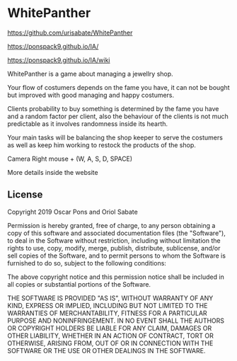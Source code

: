 # WhitePanther

https://github.com/urisabate/WhitePanther

https://ponspack9.github.io/IA/

https://ponspack9.github.io/IA/wiki

WhitePanther is a game about managing a jewellry shop.

Your flow of costumers depends on the fame you have, it can not be bought but improved with good managing and happy costumers.

Clients probability to buy something is determined by the fame you have and a random factor per client, also the behaviour of the clients
is not much predictable as it involves randomness inside its hearth.

Your main tasks will be balancing the shop keeper to serve the costumers as well as keep him working to restock the products of the shop.

Camera Right mouse + (W, A, S, D, SPACE)

More details inside the website

## License

Copyright 2019 Oscar Pons and Oriol Sabate

Permission is hereby granted, free of charge, to any person obtaining a copy of this software and associated documentation files (the "Software"), to deal in the Software without restriction, including without limitation the rights to use, copy, modify, merge, publish, distribute, sublicense, and/or sell copies of the Software, and to permit persons to whom the Software is furnished to do so, subject to the following conditions:

The above copyright notice and this permission notice shall be included in all copies or substantial portions of the Software.

THE SOFTWARE IS PROVIDED "AS IS", WITHOUT WARRANTY OF ANY KIND, EXPRESS OR IMPLIED, INCLUDING BUT NOT LIMITED TO THE WARRANTIES OF MERCHANTABILITY, FITNESS FOR A PARTICULAR PURPOSE AND NONINFRINGEMENT. IN NO EVENT SHALL THE AUTHORS OR COPYRIGHT HOLDERS BE LIABLE FOR ANY CLAIM, DAMAGES OR OTHER LIABILITY, WHETHER IN AN ACTION OF CONTRACT, TORT OR OTHERWISE, ARISING FROM, OUT OF OR IN CONNECTION WITH THE SOFTWARE OR THE USE OR OTHER DEALINGS IN THE SOFTWARE.
